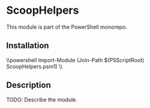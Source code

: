 # ScoopHelpers

This module is part of the PowerShell monorepo.

## Installation

\\\powershell
Import-Module (Join-Path $(PSScriptRoot) ScoopHelpers.psm1)
\\\

## Description

TODO: Describe the module.
